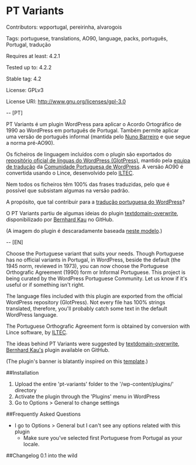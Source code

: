 PT Variants
==========
Contributors: wpportugal, pereirinha, alvarogois

Tags: portuguese, translations, AO90, language, packs, português, Portugal, tradução

Requires at least: 4.2.1

Tested up to: 4.2.2

Stable tag: 4.2

License: GPLv3

License URI: http://www.gnu.org/licenses/gpl-3.0

--
[PT]

PT Variants é um plugin WordPress para aplicar o Acordo Ortográfico de 1990 ao WordPress em português de Portugal. Também permite aplicar uma versão de português informal (mantida pelo [Nuno Barreiro](https://profiles.wordpress.org/nbar) e que segue a norma pré-AO90).

Os ficheiros de linguagem incluídos com o plugin são exportados do [repositório oficial de línguas do WordPress (GlotPress)](https://translate.wordpress.org/languages/pt), mantido pela [equipa de tradução](https://make.wordpress.org/polyglots/teams/?locale=pt_PT) da [Comunidade Portuguesa de WordPress](http://wp-portugal.com). A versão AO90 é convertida usando o Lince, desenvolvido pelo [ILTEC](http://www.portaldalinguaportuguesa.org/?action=lince).

Nem todos os ficheiros têm 100% das frases traduzidas, pelo que é possível que subsistam algumas na versão padrão.

A propósito, que tal contribuir para a [tradução portuguesa do WordPress](https://translate.wordpress.org/languages/pt)?

O PT Variants partiu de algumas ideias do plugin [textdomain-overwrite](https://github.com/2ndkauboy/textdomain-overwrite), disponibilizado por [Bernhard Kau](https://profiles.wordpress.org/kau-boy) no GitHub.

(A imagem do plugin é descaradamente baseada [neste modelo](http://pt.365psd.com/psd/free-psd-switch-buttons-template-53516).)

--
[EN]

Choose the Portuguese variant that suits your needs. Though Portuguese has no official variants in Portugal, in WordPress, beside the default (the 1945 norm, reviewed in 1973), you can now choose the Portuguese Orthografic Agreement (1990) form or Informal Portuguese. This project is being curated by the WordPress Portuguese Community. Let us know if it's useful or if something isn't right.

The language files included with this plugin are exported from the official WordPress repository (GlotPress). Not every file has 100% strings translated, therefore, you'll probably catch some text in the default WordPress language.

The Portuguese Orthografic Agreement form is obtained by conversion with Lince software, by [ILTEC](http://www.portaldalinguaportuguesa.org/?action=lince).

The ideas behind PT Variants were suggested by [textdomain-overwrite](https://github.com/2ndkauboy/textdomain-overwrite), [Bernhard Kau's](https://profiles.wordpress.org/kau-boy) plugin available on GitHub.

(The plugin's banner is blatantly inspired on this [template](http://pt.365psd.com/psd/free-psd-switch-buttons-template-53516).)

##Installation

1. Upload the entire 'pt-variants' folder to the '/wp-content/plugins/' directory
1. Activate the plugin through the 'Plugins' menu in WordPress
1. Go to Options > General to change settings

##Frequently Asked Questions

* I go to Options > General but I can't see any options related with this plugin
    * Make sure you've selected first Portuguese from Portugal as your locale.

##Changelog
0.1 into the wild
